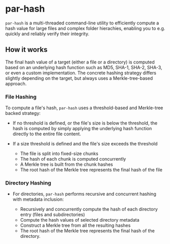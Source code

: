 # par-hash

`par-hash` is a multi-threaded command-line utility to efficiently compute a hash value for large files and complex folder hierachies, enabling you to e.g. quickly and reliably verify their integrity.

## How it works

The final hash value of a target (either a file or a directory) is computed based on an underlying hash function such as MD5, SHA-1, SHA-2, SHA-3, or even a custom implementation. The concrete hashing strategy differs slightly depending on the target, but always uses a Merkle-tree-based approach.

### File Hashing

To compute a file's hash, `par-hash` uses a threshold-based and Merkle-tree backed strategy:

- If no threshold is defined, or the file's size is below the threshold, the hash is computed by simply applying the underlying hash function directly to the entire file content.

- If a size threshold is defined and the file's size exceeds the threshold
  - The file is split into fixed-size chunks
  - The hash of each chunk is computed concurrently
  - A Merkle tree is built from the chunk hashes
  - The root hash of the Merkle tree represents the final hash of the file

### Directory Hashing

- For directories, `par-hash` performs recursive and concurrent hashing with metadata inclusion:

  - Recursively and concurrently compute the hash of each directory entry (files and subdirectories)
  - Compute the hash values of selected directory metadata
  - Construct a Merkle tree from all the resulting hashes
  - The root hash of the Merkle tree represents the final hash of the directory.

